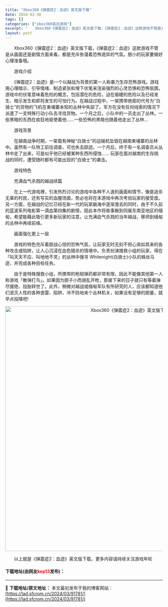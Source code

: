 ```yaml
---
title: "Xbox360《弹震症2：血迹》英文版下载"
date: 2024-03-30
tags: []
categories: ["xbox360英日游戏"]
excerpt: "　　Xbox360《弹震症2：血迹》英文版下载，《弹震症2：血迹》这款游戏不管是从画面还是剧情方面来看，都是充斥弥漫着恐怖诡异的气氛。胆小的玩家要做好心理准备哦。 　　游戏介绍 　　《弹震症2：血迹》是一个以越战为背景的第一人称暴力生存恐怖游戏。游戏用心理暗示、引导情绪、制造紧张和埋下伏笔来渲染强烈&hellip;"
layout: post
---
```


 <p>　　Xbox360《弹震症2：血迹》英文版下载，《弹震症2：血迹》这款游戏不管是从画面还是剧情方面来看，都是充斥弥漫着恐怖诡异的气氛。胆小的玩家要做好心理准备哦。</p> <p>　　游戏介绍</p> <p>　　《弹震症2：血迹》是一个以越战为背景的第一人称暴力生存恐怖游戏。游戏用心理暗示、引导情绪、制造紧张和埋下伏笔来渲染强烈的心灵恐惧和恐怖氛围，游戏中的伏笔意味着危险的概念，包括潜在的危险，迫在眉睫的危险以及已经发生、暗示发生和即将发生的可怕行为。在越战过程中，一架携带绝密的代号为&ldquo;白骑士&rdquo;的货物的飞机在柬埔寨未知的丛林中失踪了。军方在没有任何线索的情况下派遣了一支特殊行动小队去寻找货物。一个月之后，小队中的一员走出了丛林。一些黑暗的东西在疯狂地驱使着他&hellip;&hellip;一些恐怖的黑暗也随着他走出了丛林&hellip;</p> <p>　　游戏背景</p> <p>　　在越南战争时期，一架载有神秘&ldquo;白骑士&rdquo;的运输机坠毁在越南柬埔寨的丛林中。虽然有一队特工前往调查，可也失去踪迹。一个月后，终于有一名调查员从丛林中走了出来，可是似乎他已经被某种东西所侵蚀&hellip;&hellip; 玩家在面对越南的生存挑战的同时，遭受随时都有可能出现的&ldquo;白骑士&rdquo;的袭击。</p> <p>　　游戏特色</p> <p>　　充满血气杀戮的越战续篇</p> <p>　　在上一代游戏裡，引发热烈讨论的游戏中各种不人道的画面和情节，像是追杀无辜的村民，还有写实的血腥场面，势必也将在本游戏中再次考验玩家的接受度。另一方面，在越战的记忆已经在新一代的玩家脑海中逐渐澹去的同时，由于不久前的蓝波系列电影第一滴血第四集的剧情，因此本作将故事搬到同属东南亚地区的缅甸，希望能藉此吸引更多新玩家的注意，让充满血气杀戮的当年越战，移师到缅甸的丛林中再续前缘。</p> <p>　　画面强化更上一层</p> <p>　　游戏的特色充斥着胆战心惊的恐怖气氛，让玩家无时无刻不担心突如其来的各种攻击或陷阱，让人心沉浸在血色猎杀的情境中。负责扮演搜救小组的玩家，得在「叫天天不应、叫地地不灵」的丛林中搜寻 Whitenight(白骑士)小队的蛛丝马迹，并完成各种目标任务。</p> <p>　　由于是特殊搜救小组，所携带的枪砲弹药都非常有限，因此不能像其他第一人称游戏「散弹打鸟」。如果因为胆子小而胡乱开枪，那接下来的日子就只有等着弹尽援绝、投胎转世了。此外，稍微对越战或缅甸军队有所研究的人，应该都知道他们泯灭人性的各种诡雷、陷阱，冷不防地来个丛林机关，如果没有足够的胆量，就早点投降吧!</p> <p align="center"><img align="" border="0" src="https://lad.sfcrom.cn/wp-content/uploads/2024/03/20240330_6607d390dfbd0.jpg" width="781" alt="Xbox360《弹震症2：血迹》英文版下载" /></p> <p>　　以上就是《弹震症2：血迹》英文版下载，更多内容请持续关注游戏年轮</p> <p><h4>下载地址(由网友<font color="red">kep13</font>发布)：</h4></p> 

---
📖 **下载地址/原文地址：** 本文最初发布于我的博客网站：[https://lad.sfcrom.cn/2024/03/91781/](https://lad.sfcrom.cn/2024/03/91781/)
